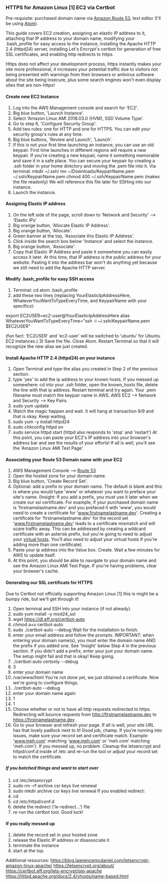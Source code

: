 ### HTTPS for Amazon Linux [1] EC2 via Certbot
Pre-requisite: purchased domain name via [Amazon Route 53](https://aws.amazon.com/route53/), text editor (I'll be using [Atom](https://atom.io/)).

This guide covers EC2 creation, assigning an elastic IP address to it, attaching that IP address to your domain name, modifying your .bash_profile for easy access to the instance, installing the Apache HTTP 2.4 (httpd24) server, installing Let's Encrypt's certbot for generation of free SSL certificates, and enabling http redirects to https.

Https does not affect your development process, https instantly makes your site more professional, it increases your potential traffic due to visitors not being presented with warnings from their browsers or antivirus software about the site being insecure, plus some search engines won't even display sites that are non-https!

#### Create new EC2 Instance
1) Log into the AWS Management console and search for 'EC2'.
2) Big blue button, 'Launch Instance'.
3) Select 'Amazon Linux AMI 2018.03.0 (HVM), SSD Volume Type'.
4) Go to step 6, 'Configure Security Group'.
5) Add two rules: one for HTTP and one for HTTPS. You can edit your security group's rules at any time.
6) Big blue buttons, 'Review and Launch', 'Launch'.
7) If this is not your first time launching an instance, you can use an old keypair. First time launches in different regions will require a new keypair.
If you're creating a new keypair, name it something memorable and save it in a safe place.
You can secure your keypair by creating a .ssh folder in your home directory and moving the .pem file into it.
Via terminal:
mkdir ~/.ssh/
mv ~/Downloads/KeypairName.pem  ~/.ssh/KeypairName.pem
chmod 400 ~/.ssh/KeypairName.pem (makes the file readonly)
We will reference this file later for SSHing into our instance.
8) Launch the instance.

#### Assigning Elastic IP address
1) On the left side of the page, scroll down to 'Network and Security' --> 'Elastic IPs'
2) Big orange button, 'Allocate Elastic IP Address'.
3) Big orange button, 'Allocate'.
4) Green banner at the top, 'Associate this Elastic IP Address'.
5) Click inside the search box below 'Instance' and select the instance.
6) Big orange button, 'Associate'.
7) Copy that Elastic IP Address and paste it somewhere you can easily access it later. At this time, that IP address is the public address for your website. Pasting it into the address bar won't do anything yet because we still need to add the Apache HTTP server.

#### Modify .bash_profile for easy SSH access
1) Terminal:
cd
atom .bash_profile
2) add these two lines (replacing YourElasticIpAddressHere, WhateverYouWantToTypeEveryTime, and KeypairName with your specifics):

export EC2USER=ec2-user@YourElasticIpAddressHere
alias WhateverYouWantToTypeEveryTime="ssh -i ~/.ssh/KeypairName.pem $EC2USER"

(fun fact: 'EC2USER' and 'ec2-user' will be switched to 'ubuntu' for Ubuntu EC2 instances.)
3) Save the file. Close Atom. Restart Terminal so that it will recognize the new alias we just created.

#### Install Apache HTTP 2.4 (httpd24) on your instance
1) Open Terminal and type the alias you created in Step 2 of the previous section.
2) type 'yes' to add the ip address to your known hosts. If you messed up somewhere: cd into your .ssh folder, open the known_hosts file, delete the line with that ip address. Restart terminal and try again. Your .pem filename must match the keypair name in AWS. AWS EC2 --> Network and Security --> Key Pairs.
3) sudo yum update
4) Watch the magic happen and wait. It will hang at transaction 9/9 and that is okay. Keep waiting.
5) sudo yum -y install httpd24
6) sudo chkconfig httpd on
7) sudo service httpd start
(httpd also responds to 'stop' and 'restart')
At this point, you can paste your EC2's IP address into your browser's address bar and see the results of your efforts! If all is well, you'll see the 'Amazon Linux AMI Test Page'.

#### Associating your Route 53 Domain name with your EC2
1) AWS Management Console --> [Route 53](https://console.aws.amazon.com/route53/home?#)
2) Open the hosted zone for your domain name.
3) Big blue button, 'Create Record Set'.
4) Optional: add a prefix to your domain name. The default is blank and this is where you would type 'www' or whatever you want to preface your site's name.
(Insight: If you add a prefix, you must use it later when we create our ssl certificate. For example, if your purchased domain name is 'firstnamelastname.dev' and you prefaced it with 'www', you would need to create a certificate for 'www.firstnamelastname.dev'. Creating a certificate for 'firstnamelastname.dev' for the record set 'www.firstnamelastname.dev' leads to a certificate mismatch and will scare traffic away. This can be addressed by creating a wildcard certificate with an asterisk prefix, but you're going to need to adjust your [virtual hosts](https://httpd.apache.org/docs/2.4/vhosts/name-based.html). You'll also need to adjust your virtual hosts if you're adding more than one certificate).
5) Paste your ip address into the Value box. Create. Wait a few minutes for AWS to update itself.
6) At this point, you should be able to navigate to your domain name and see the Amazon Linux AMI Test Page. If you're having problems, clear your browser's cache.

#### Generating our SSL certificate for HTTPS
Due to Certbot not officially supporting Amazon Linux [1] this is might be a bumpy ride, but we'll get through it!

1) Open terminal and SSH into your instance (if not already).
2) sudo yum install -y mod24_ssl
3) wget https://dl.eff.org/certbot-auto
4) chmod a+x certbot-auto
5) sudo ./certbot-auto --debug
Wait for the installation to finish.
6) enter your email address and follow the prompts. IMPORTANT: when entering your domain name(s), you must enter the domain name AND the prefix if you added one. See 'Insight' below Step 4 in the previous section. If you didn't add a prefix, enter your just your domain name.
The setup might fail and that is okay! Keep going.
8) ./certbot-auto certonly --debug
9) 3
10) enter your domain name
11) /var/www/html
You're not done yet, we just obtained a certificate. Now we're going to configure things.
12) ./certbot-auto --debug
13) enter your domain name again
14) 1
15) 1
16) Choose whether or not to have all http requests redirected to https. Redirecting will bounce requests from http://firstnamelastname.dev to https://firstnamelastname.dev .
17) Go to your browser and refresh your page. If all is well, your site URL has that lovely padlock next to it! Good job, champ.
If you're running into issues, make sure your record set and certificate match. Example: 'www.meh.com' matching 'www.meh.com' or 'meh.com' matching 'meh.com'). If you messed up, no problem. Cleanup the letsencrypt and httpd/conf.d inside of /etc and re-run the tool or adjust your record set to match the certificate.

##### If you botched things and want to start over
1) cd /etc/letsencrypt
2) sudo rm -rf archive csr keys live renewal
3) sudo mkdir archive csr keys live renewal
If you enabled redirect:
4) cd
5) cd /etc/httpd/conf.d
6) delete the redirect ('le-redirect...') file
7) re-run the certbot tool. Good luck!

#### If you really messed up
1) delete the record set in your hosted zone
2) release the Elastic IP address or disassociate it
3) terminate the instance
4) start at the top.

Additional resources:
https://blog.lawrencemcdaniel.com/letsencrypt-amazon-linux-apache/
https://letsencrypt.org/about/
https://certbot.eff.org/lets-encrypt/pip-apache
https://httpd.apache.org/docs/2.4/vhosts/name-based.html
